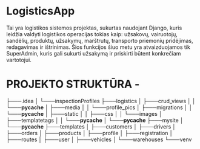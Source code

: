 # LogisticsApp 

Tai yra logistikos sistemos projektas, sukurtas naudojant Django, kuris leidžia valdyti logistikos operacijas tokias kaip: užsakovų, vairuotojų, sandėlių, produktų, užsakymų, marštrutų, transporto priemonių pridėjimas, redagavimas ir ištrinimas. Šios funkcijos šiuo metu yra atvaizduojamos tik SuperAdmin, kuris gali sukurti užsakymą ir priskirti būtent konkrečiam vartotojui.

# PROJEKTO STRUKTŪRA - 
├───.idea
│   └───inspectionProfiles
├───logistics
│   ├───crud_views
│   │   └───__pycache__
│   ├───media
│   │   └───profile_pics
│   ├───migrations
│   │   └───__pycache__
│   ├───static
│   │   ├───css
│   │   └───images
│   ├───templatetags
│   │   └───__pycache__
│   └───__pycache__
├───mysite
│   └───__pycache__
├───templates
│   ├───customers
│   ├───drivers
│   ├───orders
│   ├───products
│   ├───profile
│   ├───registration
│   ├───routes
│   ├───user
│   ├───vehicles
│   └───warehouses
└───venv

